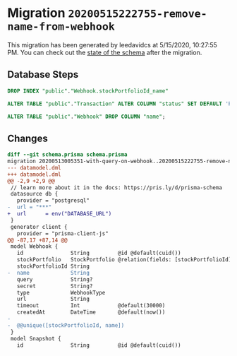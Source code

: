 # Migration `20200515222755-remove-name-from-webhook`

This migration has been generated by leedavidcs at 5/15/2020, 10:27:55 PM.
You can check out the [state of the schema](./schema.prisma) after the migration.

## Database Steps

```sql
DROP INDEX "public"."Webhook.stockPortfolioId_name"

ALTER TABLE "public"."Transaction" ALTER COLUMN "status" SET DEFAULT 'PENDING';

ALTER TABLE "public"."Webhook" DROP COLUMN "name";
```

## Changes

```diff
diff --git schema.prisma schema.prisma
migration 20200513005351-with-query-on-webhook..20200515222755-remove-name-from-webhook
--- datamodel.dml
+++ datamodel.dml
@@ -2,9 +2,9 @@
 // learn more about it in the docs: https://pris.ly/d/prisma-schema
 datasource db {
   provider = "postgresql"
-  url = "***"
+  url      = env("DATABASE_URL")
 }
 generator client {
   provider = "prisma-client-js"
@@ -87,17 +87,14 @@
 model Webhook {
   id               String         @id @default(cuid())
   stockPortfolio   StockPortfolio @relation(fields: [stockPortfolioId], references: [id])
   stockPortfolioId String
-  name             String
   query            String?
   secret           String?
   type             WebhookType
   url              String
   timeout          Int            @default(30000)
   createdAt        DateTime       @default(now())
-
-  @@unique([stockPortfolioId, name])
 }
 model Snapshot {
   id               String         @id @default(cuid())
```


